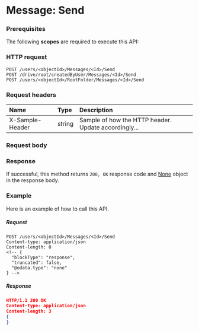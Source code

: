 # Message: Send


### Prerequisites
The following **scopes** are required to execute this API: 
### HTTP request
<!-- { "blockType": "ignored" } -->
```http
POST /users/<objectId>/Messages/<Id>/Send
POST /drive/root/createdByUser/Messages/<Id>/Send
POST /users/<objectId>/RootFolder/Messages/<Id>/Send

```
### Request headers
| Name       | Type | Description|
|:---------------|:--------|:----------|
| X-Sample-Header  | string  | Sample of how the HTTP header. Update accordingly...|

### Request body

### Response
If successful, this method returns `200, OK` response code and [None](../resources/none.md) object in the response body.

### Example
Here is an example of how to call this API.
##### Request
<!-- {
  "blockType": "request",
  "name": "message_send"
}-->
```http
POST /users/<objectId>/Messages/<Id>/Send
Content-type: application/json
Content-length: 0
<!-- {
  "blockType": "response",
  "truncated": false,
  "@odata.type": "none"
} -->
```
##### Response
```json
HTTP/1.1 200 OK
Content-type: application/json
Content-length: 3
{
}
```

<!-- uuid: d11ba919-4e36-473c-b04d-222a15810989
2015-10-15 04:07:52 UTC -->
<!-- {
  "type": "#page.annotation",
  "description": "Message: Send",
  "keywords": "",
  "section": "documentation",
  "tocPath": ""
}-->